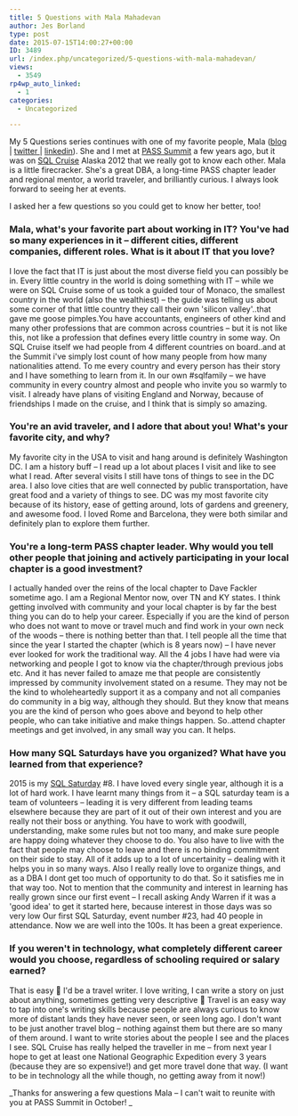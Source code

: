 ```yaml
---
title: 5 Questions with Mala Mahadevan
author: Jes Borland
type: post
date: 2015-07-15T14:00:27+00:00
ID: 3489
url: /index.php/uncategorized/5-questions-with-mala-mahadevan/
views:
  - 3549
rp4wp_auto_linked:
  - 1
categories:
  - Uncategorized

---
```

My 5 Questions series continues with one of my favorite people, Mala (<a href="https://diligentdba.wordpress.com/" target="_blank">blog </a>| <a href="https://twitter.com/sqlmal" target="_blank">twitter </a>| <a href="https://www.linkedin.com/profile/view?id=17541481&authType=NAME_SEARCH&authToken=svau&locale=en_US&trk=tyah&trkInfo=clickedVertical%3Amynetwork%2Cidx%3A1-1-1%2CtarId%3A1436902860387%2Ctas%3Amala" target="_blank">linkedin</a>). She and I met at <a href="http://www.sqlpass.org/summit/2015/Home.aspx" target="_blank">PASS Summit</a> a few years ago, but it was on <a href="http://sqlcruise.com/" target="_blank">SQL Cruise</a> Alaska 2012 that we really got to know each other. Mala is a little firecracker. She's a great DBA, a long-time PASS chapter leader and regional mentor, a world traveler, and brilliantly curious. I always look forward to seeing her at events.

I asked her a few questions so you could get to know her better, too!

### Mala, what's your favorite part about working in IT? You've had so many experiences in it – different cities, different companies, different roles. What is it about IT that you love?

I love the fact that IT is just about the most diverse field you can possibly be in. Every little country in the world is doing something with IT – while we were on SQL Cruise some of us took a guided tour of Monaco, the smallest country in the world (also the wealthiest) – the guide was telling us about some corner of that little country they call their own 'silicon valley'..that gave me goose pimples.You have accountants, engineers of other kind and many other professions that are common across countries – but it is not like this, not like a profession that defines every little country in some way. On SQL Cruise itself we had people from 4 different countries on board..and at the Summit i've simply lost count of how many people from how many nationalities attend. To me every country and every person has their story and I have something to learn from it. In our own #sqlfamily – we have community in every country almost and people who invite you so warmly to visit. I already have plans of visiting England and Norway, because of friendships I made on the cruise, and I think that is simply so amazing.

### You're an avid traveler, and I adore that about you! What's your favorite city, and why?

My favorite city in the USA to visit and hang around is definitely Washington DC. I am a history buff – I read up a lot about places I visit and like to see what I read. After several visits I still have tons of things to see in the DC area. I also love cities that are well connected by public transportation, have great food and a variety of things to see. DC was my most favorite city because of its history, ease of getting around, lots of gardens and greenery, and awesome food. I loved Rome and Barcelona, they were both similar and definitely plan to explore them further.

### You're a long-term PASS chapter leader. Why would you tell other people that joining and actively participating in your local chapter is a good investment?

I actually handed over the reins of the local chapter to Dave Fackler sometime ago. I am a Regional Mentor now, over TN and KY states. I think getting involved with community and your local chapter is by far the best thing you can do to help your career. Especially if you are the kind of person who does not want to move or travel much and find work in your own neck of the woods – there is nothing better than that. I tell people all the time that since the year I started the chapter (which is 8 years now) – I have never ever looked for work the traditional way. All the 4 jobs I have had were via networking and people I got to know via the chapter/through previous jobs etc. And it has never failed to amaze me that people are consistently impressed by community involvement stated on a resume. They may not be the kind to wholeheartedly support it as a company and not all companies do community in a big way, although they should. But they know that means you are the kind of person who goes above and beyond to help other people, who can take initiative and make things happen. So..attend chapter meetings and get involved, in any small way you can. It helps.

### How many SQL Saturdays have you organized? What have you learned from that experience?

2015 is my <a href="http://sqlsaturday.com/" target="_blank">SQL Saturday</a> #8. I have loved every single year, although it is a lot of hard work. I have learnt many things from it – a SQL saturday team is a team of volunteers – leading it is very different from leading teams elsewhere because they are part of it out of their own interest and you are really not their boss or anything. You have to work with goodwill, understanding, make some rules but not too many, and make sure people are happy doing whatever they choose to do. You also have to live with the fact that people may choose to leave and there is no binding commitment on their side to stay. All of it adds up to a lot of uncertainity – dealing with it helps you in so many ways. Also I really really love to organize things, and as a DBA I dont get too much of opportunity to do that. So it satisfies me in that way too. Not to mention that the community and interest in learning has really grown since our first event – I recall asking Andy Warren if it was a 'good idea' to get it started here, because interest in those days was so very low Our first SQL Saturday, event number #23, had 40 people in attendance. Now we are well into the 100s. It has been a great experience.

### If you weren't in technology, what completely different career would you choose, regardless of schooling required or salary earned?

That is easy 🙂 I'd be a travel writer. I love writing, I can write a story on just about anything, sometimes getting very descriptive 🙂 Travel is an easy way to tap into one's writing skills because people are always curious to know more of distant lands they have never seen, or seen long ago. I don't want to be just another travel blog – nothing against them but there are so many of them around. I want to write stories about the people I see and the places I see. SQL Cruise has really helped the traveller in me – from next year I hope to get at least one National Geographic Expedition every 3 years (because they are so expensive!) and get more travel done that way. (I want to be in technology all the while though, no getting away from it now!)

_Thanks for answering a few questions Mala – I can't wait to reunite with you at PASS Summit in October! _